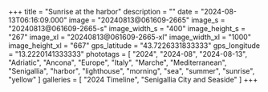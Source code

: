 +++
title = "Sunrise at the harbor"
description = ""
date = "2024-08-13T06:16:09.000"
image = "20240813@061609-2665"
image_s = "20240813@061609-2665-s"
image_width_s = "400"
image_height_s = "267"
image_xl = "20240813@061609-2665-xl"
image_width_xl = "1000"
image_height_xl = "667"
gps_latitude = "43.7226331833333"
gps_longitude = "13.2220141333333"
phototags = [ "2024", "2024-08", "2024-08-13", "Adriatic", "Ancona", "Europe", "Italy", "Marche", "Mediterranean", "Senigallia", "harbor", "lighthouse", "morning", "sea", "summer", "sunrise", "yellow" ]
galleries = [ "2024 Timeline", "Senigallia City and Seaside" ]
+++
